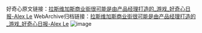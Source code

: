 好奇心原文链接：[拉斯维加斯商业街很可能是由产品经理打造的_游戏_好奇心日报-Alex Le](https://www.qdaily.com/articles/9038.html)
WebArchive归档链接：[拉斯维加斯商业街很可能是由产品经理打造的_游戏_好奇心日报-Alex Le](http://web.archive.org/web/20190623153757/https://www.qdaily.com/articles/9038.html)
![image](http://ww3.sinaimg.cn/large/007d5XDply1g3ve4d843aj30u032me81)